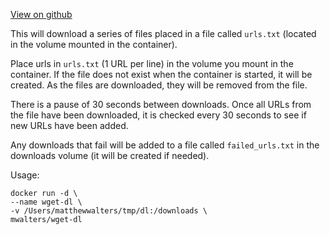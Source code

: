 [View on github](https://github.com/mwalters/wget-dl)

This will download a series of files placed in a file called `urls.txt` (located in the volume mounted in the container).

Place urls in `urls.txt` (1 URL per line) in the volume you mount in the container.  If the file does not exist when the container is started, it will be created.  As the files are downloaded, they will be removed from the file.

There is a pause of 30 seconds between downloads.  Once all URLs from the file have been downloaded, it is checked every 30 seconds to see if new URLs have been added.

Any downloads that fail will be added to a file called `failed_urls.txt` in the downloads volume (it will be created if needed).

Usage:

```
docker run -d \
--name wget-dl \
-v /Users/matthewwalters/tmp/dl:/downloads \
mwalters/wget-dl
```

